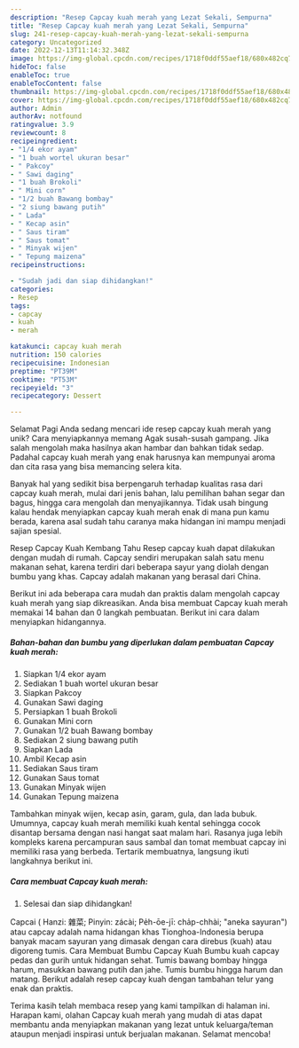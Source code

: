 ```yaml
---
description: "Resep Capcay kuah merah yang Lezat Sekali, Sempurna"
title: "Resep Capcay kuah merah yang Lezat Sekali, Sempurna"
slug: 241-resep-capcay-kuah-merah-yang-lezat-sekali-sempurna
category: Uncategorized
date: 2022-12-13T11:14:32.348Z
image: https://img-global.cpcdn.com/recipes/1718f0ddf55aef18/680x482cq70/capcay-kuah-merah-foto-resep-utama.jpg
hideToc: false
enableToc: true
enableTocContent: false
thumbnail: https://img-global.cpcdn.com/recipes/1718f0ddf55aef18/680x482cq70/capcay-kuah-merah-foto-resep-utama.jpg
cover: https://img-global.cpcdn.com/recipes/1718f0ddf55aef18/680x482cq70/capcay-kuah-merah-foto-resep-utama.jpg
author: Admin
authorAv: notfound
ratingvalue: 3.9
reviewcount: 8
recipeingredient:
- "1/4 ekor ayam"
- "1 buah wortel ukuran besar"
- " Pakcoy"
- " Sawi daging"
- "1 buah Brokoli"
- " Mini corn"
- "1/2 buah Bawang bombay"
- "2 siung bawang putih"
- " Lada"
- " Kecap asin"
- " Saus tiram"
- " Saus tomat"
- " Minyak wijen"
- " Tepung maizena"
recipeinstructions:

- "Sudah jadi dan siap dihidangkan!"
categories:
- Resep
tags:
- capcay
- kuah
- merah

katakunci: capcay kuah merah 
nutrition: 150 calories
recipecuisine: Indonesian
preptime: "PT39M"
cooktime: "PT53M"
recipeyield: "3"
recipecategory: Dessert

---
```



Selamat Pagi Anda sedang mencari ide resep capcay kuah merah yang unik? Cara menyiapkannya memang Agak susah-susah gampang. Jika salah mengolah maka hasilnya akan hambar dan bahkan tidak sedap. Padahal capcay kuah merah yang enak harusnya kan mempunyai aroma dan cita rasa yang bisa memancing selera kita.


Banyak hal yang sedikit bisa berpengaruh terhadap kualitas rasa dari capcay kuah merah, mulai dari jenis bahan, lalu pemilihan bahan segar dan bagus, hingga cara mengolah dan menyajikannya. Tidak usah bingung kalau hendak menyiapkan capcay kuah merah enak di mana pun kamu berada, karena asal sudah tahu caranya maka hidangan ini mampu menjadi sajian spesial.

Resep Capcay Kuah Kembang Tahu Resep capcay kuah dapat dilakukan dengan mudah di rumah. Capcay sendiri merupakan salah satu menu makanan sehat, karena terdiri dari beberapa sayur yang diolah dengan bumbu yang khas. Capcay adalah makanan yang berasal dari China.


Berikut ini ada beberapa cara mudah dan praktis dalam mengolah capcay kuah merah yang siap dikreasikan. Anda bisa membuat Capcay kuah merah memakai 14 bahan dan 0 langkah pembuatan. Berikut ini cara dalam menyiapkan hidangannya.

<!--inarticleads1-->

##### Bahan-bahan dan bumbu yang diperlukan dalam pembuatan Capcay kuah merah:

1. Siapkan 1/4 ekor ayam
1. Sediakan 1 buah wortel ukuran besar
1. Siapkan  Pakcoy
1. Gunakan  Sawi daging
1. Persiapkan 1 buah Brokoli
1. Gunakan  Mini corn
1. Gunakan 1/2 buah Bawang bombay
1. Sediakan 2 siung bawang putih
1. Siapkan  Lada
1. Ambil  Kecap asin
1. Sediakan  Saus tiram
1. Gunakan  Saus tomat
1. Gunakan  Minyak wijen
1. Gunakan  Tepung maizena


Tambahkan minyak wijen, kecap asin, garam, gula, dan lada bubuk. Umumnya, capcay kuah merah memiliki kuah kental sehingga cocok disantap bersama dengan nasi hangat saat malam hari. Rasanya juga lebih kompleks karena percampuran saus sambal dan tomat membuat capcay ini memiliki rasa yang berbeda. Tertarik membuatnya, langsung ikuti langkahnya berikut ini. 

<!--inarticleads2-->

##### Cara membuat Capcay kuah merah:


1. Selesai dan siap dihidangkan!

Capcai ( Hanzi: 雜菜; Pinyin: zácài; Pe̍h-ōe-jī: cha̍p-chhài; &#34;aneka sayuran&#34;) atau capcay adalah nama hidangan khas Tionghoa-Indonesia berupa banyak macam sayuran yang dimasak dengan cara direbus (kuah) atau digoreng tumis. Cara Membuat Bumbu Capcay Kuah Bumbu kuah capcay pedas dan gurih untuk hidangan sehat. Tumis bawang bombay hingga harum, masukkan bawang putih dan jahe. Tumis bumbu hingga harum dan matang. Berikut adalah resep capcay kuah dengan tambahan telur yang enak dan praktis. 

Terima kasih telah membaca resep yang kami tampilkan di halaman ini. Harapan kami, olahan Capcay kuah merah yang mudah di atas dapat membantu anda menyiapkan makanan yang lezat untuk keluarga/teman ataupun menjadi inspirasi untuk berjualan makanan. Selamat mencoba!
